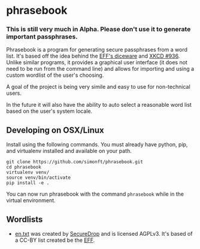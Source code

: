 # phrasebook
### This is still very much in Alpha. Please don't use it to generate important passphrases.

Phrasebook is a program for generating secure passphrases from a word list. It's based off the idea behind the [EFF's diceware](https://www.eff.org/dice) and [XKCD #936](https://www.xkcd.com/936/). Unlike similar programs, it provides a graphical user interface (it does not need to be run from the command line) and allows for importing and using a custom wordlist of the user's choosing. 

A goal of the project is being very simile and easy to use for non-technical users.

In the future it will also have the ability to auto select a reasonable word list based on the user's system locale. 

## Developing on OSX/Linux
Install using the following commands. You must already have python, pip, and virtualenv installed and available on your path.
```
git clone https://github.com/simonft/phrasebook.git
cd phrasebook
virtualenv venv/
source venv/bin/activate
pip install -e .
```
You can now run phrasebook with the command `phrasebook`  while in the virtual environment.


## Wordlists
* [en.txt](phrasebook/wordlists/en.txt) was created by [SecureDrop](https://github.com/freedomofpress/securedrop/blob/develop/securedrop/wordlists/en.txt) and is licensed AGPLv3. It's based of a CC-BY list created be the [EFF](https://eff.org/wordlist).
